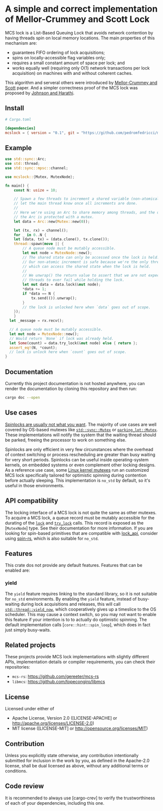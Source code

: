 # A simple and correct implementation of Mellor-Crummey and Scott Lock

MCS lock is a List-Based Queuing Lock that avoids network contention by
having threads spin on local memory locations. The main properties of this
mechanism are:

- guarantees FIFO ordering of lock acquisitions;
- spins on locally-accessible flag variables only;
- requires a small constant amount of space per lock; and
- works equally well (requiring only O(1) network transactions per lock
  acquisition) on machines with and without coherent caches.

This algorithm and serveral others were introduced by [Mellor-Crummey and Scott] paper.
And a simpler correctness proof of the MCS lock was proposed by [Johnson and Harathi].

## Install

```toml
# Cargo.toml

[dependencies]
mcslock = { version = "0.1", git = "https://github.com/pedromfedricci/mcslock" }
```

## Example

```rust
use std::sync::Arc;
use std::thread;
use std::sync::mpsc::channel;

use mcslock::{Mutex, MutexNode};

fn main() {
	const N: usize = 10;

	// Spawn a few threads to increment a shared variable (non-atomically), and
	// let the main thread know once all increments are done.
	//
	// Here we're using an Arc to share memory among threads, and the data inside
	// the Arc is protected with a mutex.
	let data = Arc::new(Mutex::new(0));

	let (tx, rx) = channel();
	for _ in 0..N {
    let (data, tx) = (data.clone(), tx.clone());
    thread::spawn(move || {
        // A queue node must be mutably accessible.
        let mut node = MutexNode::new();
        // The shared state can only be accessed once the lock is held.
        // Our non-atomic increment is safe because we're the only thread
        // which can access the shared state when the lock is held.
        //
        // We unwrap() the return value to assert that we are not expecting
        // threads to ever fail while holding the lock.
        let mut data = data.lock(&mut node);
        *data += 1;
        if *data == N {
            tx.send(()).unwrap();
        }
        // the lock is unlocked here when `data` goes out of scope.
    });
	}
  let _message = rx.recv();

  // A queue node must be mutably accessible.
  let mut node = MutexNode::new();
  // Would return `None` if lock was already held.
  let Some(count) = data.try_lock(&mut node) else { return };
  assert_eq!(N, *count);
  // lock is unlock here when `count` goes out of scope.
}
```

## Documentation

Currently this project documentation is not hosted anywhere, you can render
the documentation by cloning this repository and then run:

```bash
cargo doc --open
```

## Use cases

[Spinlocks are usually not what you want]. The majority of use cases are well
covered by OS-based mutexes like [`std::sync::Mutex`] or [`parking_lot::Mutex`].
These implementations will notify the system that the waiting thread should
be parked, freeing the processor to work on something else.

Spinlocks are only efficient in very few circunstances where the overhead
of context switching or process rescheduling are greater than busy waiting
for very short periods. Spinlocks can be useful inside operating-system kernels,
on embedded systems or even complement other locking designs. As a reference
use case, some [Linux kernel mutexes] run an customized MCS lock specifically
tailored for optimistic spinning during contention before actually sleeping.
This implementation is `no_std` by default, so it's useful in those environments.

## API compatibility

The locking interface of a MCS lock is not quite the same as other mutexes.
To acquire a MCS lock, a queue record must be mutably accessible for the
durating of the [`lock`] and [`try_lock`] calls. This record is exposed as
the [`MutexNode`] type. See their documentation for more information.
If you are looking for spin-based primitives that are compatible with
[lock_api], consider using [spin-rs], which is also suitable for `no_std`.

## Features

This crate dos not provide any default features. Features that can be enabled
are:

### yield

The `yield` feature requires linking to the standard library, so it is not
suitable for `no_std` environments. By enabling the `yield` feature, instead
of busy-waiting during lock acquisitions and releases, this will call
[`std::thread::yield_now`], which cooperatively gives up a timeslice to the
OS scheduler. This may cause a context switch, so you may not want to enable
this feature if your intention is to to actually do optimistic spinning. The
default implementation calls [`core::hint::spin_loop`], which does in fact
just simply busy-waits.

## Related projects

These projects provide MCS lock implementations with slightly different APIs,
implementation details or compiler requirements, you can check their
repositories:

- `mcs-rs`: <https://github.com/gereeter/mcs-rs>
- `libmcs`: <https://github.com/topecongiro/libmcs>

## License

Licensed under either of

- Apache License, Version 2.0 ([LICENSE-APACHE] or <http://apache.org/licenses/LICENSE-2.0>)
- MIT license ([LICENSE-MIT] or <http://opensource.org/licenses/MIT>)

## Contribution

Unless you explicitly state otherwise, any contribution intentionally submitted
for inclusion in the work by you, as defined in the Apache-2.0 license, shall
be dual licensed as above, without any additional terms or conditions.

## Code review

It is recommended to always use [cargo-crev] to verify the trustworthiness of
each of your dependencies, including this one.

[`lock`]: Mutex::lock
[`try_lock`]: Mutex::try_lock
[`std::sync::Mutex`]: https://doc.rust-lang.org/std/sync/struct.Mutex.html
[`parking_lot::Mutex`]: https://docs.rs/parking_lot/latest/parking_lot/type.Mutex.html
[`std::thread::yield_now`]: https://doc.rust-lang.org/std/thread/fn.yield_now.html
[spin-lock]: https://en.wikipedia.org/wiki/Spinlock
[spin-rs]: https://docs.rs/spin/latest/spin
[lock_api]: https://docs.rs/lock_api/latest/lock_api
[Linux kernel mutexes]: https://www.kernel.org/doc/html/latest/locking/mutex-design.html
[Spinlocks are usually not what you want]: https://matklad.github.io/2020/01/02/spinlocks-considered-harmful.html
[Mellor-Crummey and Scott]: https://www.cs.rochester.edu/~scott/papers/1991_TOCS_synch.pdf
[Johnson and Harathi]: https://web.archive.org/web/20140411142823/http://www.cise.ufl.edu/tr/DOC/REP-1992-71.pdf
